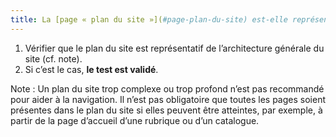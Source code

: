 ```yaml
---
title: La [page « plan du site »](#page-plan-du-site) est-elle représentative de l’architecture générale du site ?
---
```


1. Vérifier que le plan du site est représentatif de l’architecture générale du site (cf. note).
2. Si c’est le cas, **le test est validé**.

Note : Un plan du site trop complexe ou trop profond n’est pas recommandé pour aider à la navigation. Il n’est pas obligatoire que toutes les pages soient présentes dans le plan du site si elles peuvent être atteintes, par exemple, à partir de la page d’accueil d’une rubrique ou d’un catalogue.
